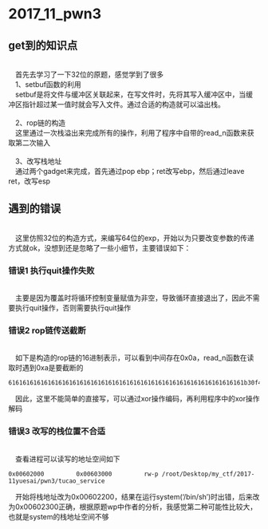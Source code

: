 # 2017_11_pwn3


## get到的知识点
<br>
&#8195;首先去学习了一下32位的原题，感觉学到了很多<br>
&#8195;1、setbuf函数的利用<br>
&#8195;setbuf是将文件与缓冲区关联起来，在写文件时，先将其写入缓冲区中，当缓冲区指针超过某一值时就会写入文件。通过合适的构造就可以溢出栈。<br>
<br>
&#8195;2、rop链的构造<br>
&#8195;这里通过一次栈溢出来完成所有的操作，利用了程序中自带的read_n函数来获取第二次输入<br>
<br>
&#8195;3、改写栈地址<br>
&#8195;通过两个gadget来完成，首先通过pop ebp；ret改写ebp，然后通过leave ret，改写esp<br>

## 遇到的错误
<br>
&#8195;这里仿照32位的构造方式，来编写64位的exp，开始以为只要改变参数的传递方式就ok，没想到还是忽略了一些小细节，主要错误如下：<br>
 
### 错误1 执行quit操作失败
<br>
&#8195;主要是因为覆盖时将循环控制变量赋值为非空，导致循环直接退出了，因此不需要执行quit操作，否则需要执行quit操作<br>

### 错误2 rop链传送截断
<br>
&#8195;如下是构造的rop链的16进制表示，可以看到中间存在0x0a，read_n函数在读取时遇到0xa是要截断的

 ```
 616161616161616161616161616161616161616161616161616161616161616161b30f40000000000040206000000000000007400000000000b30f4000000000000020600000000000b10f40000000000000010000000000006161616161616161a10a400000000000e0074000000000000020600000000000bc08400000000000
 ```

&#8195;因此，这里不能简单的直接写，可以通过xor操作编码，再利用程序中的xor操作解码<br>

### 错误3 改写的栈位置不合适
<br>
&#8195;查看进程可以读写的地址空间如下

 ```
 0x00602000         0x00603000         rw-p	/root/Desktop/my_ctf/2017-11yuesai/pwn3/tucao_service
 ```

&#8195;开始将栈地址改为0x00602200，结果在运行system(‘/bin/sh’)时出错，后来改为0x00602300正确，根据原题wp中作者的分析，我感觉第二种可能性比较大，也就是system的栈地址空间不够<br>
 

 
